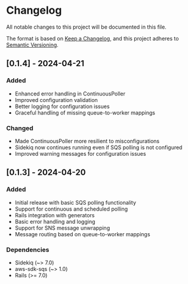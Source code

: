 # Changelog

All notable changes to this project will be documented in this file.

The format is based on [Keep a Changelog](https://keepachangelog.com/en/1.0.0/),
and this project adheres to [Semantic Versioning](https://semver.org/spec/v2.0.0.html).

## [0.1.4] - 2024-04-21

### Added
- Enhanced error handling in ContinuousPoller
- Improved configuration validation
- Better logging for configuration issues
- Graceful handling of missing queue-to-worker mappings

### Changed
- Made ContinuousPoller more resilient to misconfigurations
- Sidekiq now continues running even if SQS polling is not configured
- Improved warning messages for configuration issues

## [0.1.3] - 2024-04-20

### Added
- Initial release with basic SQS polling functionality
- Support for continuous and scheduled polling
- Rails integration with generators
- Basic error handling and logging
- Support for SNS message unwrapping
- Message routing based on queue-to-worker mappings

### Dependencies
- Sidekiq (~> 7.0)
- aws-sdk-sqs (~> 1.0)
- Rails (>= 7.0) 